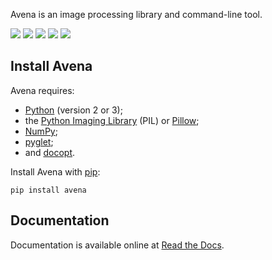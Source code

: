 Avena is an image processing library and command-line tool.

[![](https://travis-ci.org/eliteraspberries/avena.svg)][build-status]
[![](https://codecov.io/github/eliteraspberries/avena/coverage.svg)][code-coverage]
[![](https://img.shields.io/pypi/v/Avena.svg)][pypi]
[![](https://readthedocs.org/projects/avena/badge/?version=latest)][docs]
![](https://img.shields.io/github/license/eliteraspberries/avena.svg)


Install Avena
-------------

Avena requires:

 -  [Python][] (version 2 or 3);
 -  the [Python Imaging Library][] (PIL) or [Pillow][];
 -  [NumPy][];
 -  [pyglet][];
 -  and [docopt][].

Install Avena with [pip][]:

    pip install avena


Documentation
-------------

Documentation is available online at [Read the Docs][docs].


[build-status]: https://travis-ci.org/eliteraspberries/avena
[code-coverage]: https://codecov.io/github/eliteraspberries/avena
[pypi]: https://pypi.python.org/pypi/Avena
[docs]: http://avena.readthedocs.org/en/latest/

[Python]: <https://www.python.org/>
[Python Imaging Library]: <http://pythonware.com/products/pil/>
[Pillow]: <http://python-pillow.github.io/>
[NumPy]: <http://www.numpy.org/>
[docopt]: <http://docopt.org/>
[pip]: <https://pip.pypa.io/en/stable/>
[pyglet]: <https://bitbucket.org/pyglet/pyglet>
